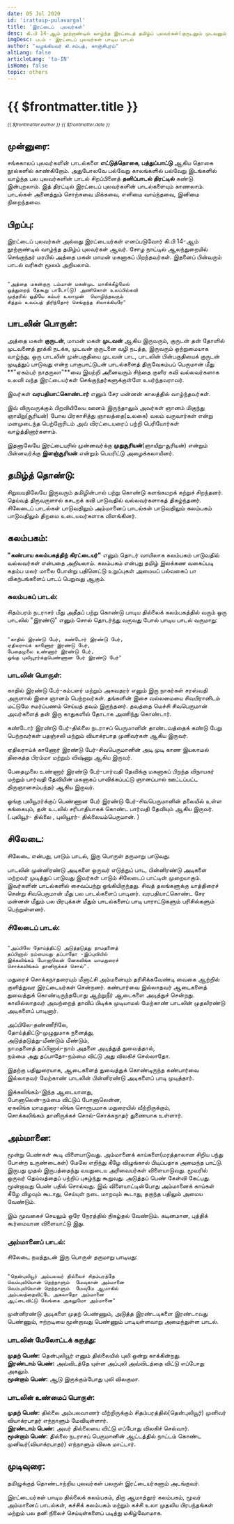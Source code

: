 ```yaml
---
date: 05 Jul 2020
id: 'irattaip-pulavargal'
title: 'இரட்டைப்  புலவர்கள்'
desc: கி.பி 14-ஆம் நூற்றாண்டில் வாழ்ந்த இரட்டைத் தமிழ்ப் புலவர்கள்(குருடனும் முடவனும்)
imgDesc: படம் - இரட்டைப் புலவர்கள் பாடிய பாடல்
author: "வழங்கியவர் கி.சம்பத், காஞ்சிபுரம்"
altLang: false
articleLang: 'ta-IN'
isHome: false
topic: others
---
```


# {{ $frontmatter.title }}
<i style="font-size: 0.75em;"> {{ $frontmatter.author }} {{ $frontmatter.date }} </i>

## முன்னுரை: 

சங்ககாலப் புலவர்களின் பாடல்களை **எட்டுத்தொகை, பத்துப்பாட்டு** ஆகிய தொகை நூல்களில் காண்கிறோம். 
அதுபோலவே பல்வேறு காலங்களில் பல்வேறு இடங்களில் வாழ்ந்த பல புலவர்களின் பாடல் சிறப்பினைத் 
**தனிப்பாடல் திரட்டில்** கண்டு இன்புறலாம். இத் திரட்டில் இரட்டைப் புலவர்களின் பாடல்களையும் காணலாம். 
பாடல்கள் அனைத்தும் சொற்சுவை மிக்கவை, எளிமை வாய்ந்தவை, இனிமை நிறைந்தவை.

## பிறப்பு:

இரட்டைப் புலவர்கள் அல்லது இரட்டையர்கள் எனப்படுவோர் கி.பி 14-ஆம் நூற்றாண்டில் வாழ்ந்த தமிழ்ப் புலவர்கள் ஆவர்.
சோழ நாட்டில் ஆலந்துறையில் செங்குந்தர் மரபில் அத்தை மகன் மாமன் மகனாகப் பிறந்தவர்கள். 
இதனைப் பின்வரும் பாடல் வரிகள் மூலம் அறியலாம்.

```

"அத்தை மகன்குரு டம்மான் மகன்முட மாகிக்கீழ்மேல்  
ஒத்துறைந் தேகூறு பாடோ(டு) அணிகொள் உலப்பில்கவி   
முத்தரில் ஓதியே கம்பர் உலாமுன்  மொழிந்தவரும்   
சித்தம் உவப்பத் திரிந்தோர் செங்குந்த சிலாக்கியரே"  

```

## பாடலின் பொருள்:

அத்தை மகன் **குருடன்**, மாமன் மகன் **முடவன்** ஆகிய இருவரும், குருடன் தன் தோளில் முடவனைத் தூக்கி நடக்க, 
முடவன் குருடனை வழி நடத்த, இருவரும் ஒற்றுமையாக வாழ்ந்து, ஒரு பாடலின் முன்பகுதியை முடவன் பாட, 
பாடலின் பின்பகுதியைக் குருடன் முடித்துப்  பாடுவது என்ற பாகுபாட்டுடன் பாடல்களைத் திருவேகம்பப் பெருமான் 
மீது **"ஏகம்பர் நாதருலா"**வை இயற்றி அனைவரும் சிந்தை குளிர கவி வல்லவர்களாக உலவி வந்த இரட்டையர்கள் 
செங்குந்தர்களுக்குள்ளே உயர்ந்தவராவர்.  

இவர்கள் **வரபதியாட்கொண்டார்** எனும் சேர மன்னன் காலத்தில் வாழ்ந்தவர்கள்.

இவ் விருவருக்கும் பிறவியிலேய ஊனம் இருந்தாலும் அவர்கள் ஞானம் மிகுந்து ஞாயிறு(சூரியன்) போல பிரகாசித்து ஞாலத்தை(உலகை) வலம் வருவார்கள் என்று மனமுடைந்த பெற்றோரிடம் அவ் விரட்டையரைப் பற்றி  பெரியோர்கள் வாழ்த்தினார்களாம்.

இதனாலேயே இரட்டையரில் முன்னவர்க்கு **முதுசூரியன்**(ஞாயிறு-சூரியன்) என்றும் பின்னவர்க்கு **இளஞ்சூரியன்** என்றும் 
பெயரிட்டு அழைக்கலாயினர்.

## தமிழ்த் தொண்டு:

சிறுவயதிலேயே இருவரும் தமிழின்பால் பற்று கொண்டு களங்கமறக் கற்றுச் சிறந்தனர். தெய்வத் திருவருளால் கசடறக் கவி 
பாடுவதில் வல்லவர்களாகத் திகழ்ந்தனர். சிலேடைப் பாடல்கள் பாடுவதிலும் அம்மானைப் பாடல்கள் பாடுவதிலும் கலம்பகம் 
பாடுவதிலும் திறமை உடையவர்களாக விளங்கினர்.

## கலம்பகம்: 

**"கண்பாய  கலம்பகத்திற் கிரட்டையர்"** எனும் தொடர் வாயிலாக கலம்பகம் பாடுவதில் வல்லவர்கள் என்பதை அறியலாம்.
கலம்பகம் என்பது தமிழ் இலக்கண வகைப்படி கதம்ப மலர் மாலை போன்று பதினெட்டு உறுப்புகள் அமையப் பல்வகைப் பா 
விகற்பங்களைப் பாடப் பெறுவது ஆகும். 


### கலம்பகப் பாடல்:

சிதம்பரம் நடராசர் மீது அதீதப் பற்று கொண்டு பாடிய தில்லைக் கலம்பகத்தில் வரும் ஒரு பாடலில் "இரண்டு" எனும் சொல் 
தொடர்ந்து வருவது போல் பாடிய பாடல் வருமாறு:

```

"காதில் இரண்டு பேர், கண்டோர் இரண்டு பேர்,   
ஏதிலராய்க் காணோர் இரண்டு பேர்,   
பேதைமுலை உண்ணார் இரண்டு பேர்,  
ஓங்கு புலியூரர்க்குபெண்ணான பேர் இரண்டு பேர்"  

```

### பாடலின் பொருள்:

காதில் இரண்டு பேர்-கம்பளர் மற்றும் அசுவதரர் எனும் இரு நாகர்கள் சரஸ்வதி அருளால் இசை ஞானம் பெற்றவர்கள். 
தங்களின் இசை வல்லமையை சிவபிரானிடம் மட்டுமே சமர்ப்பணம் செய்யத் தவம் இருந்தனர். தவத்தை மெச்சி சிவபெருமான் 
அவர்களைத் தன் இரு காதுகளில் தோடாக அணிந்து கொண்டார்.  

கண்டோர் இரண்டு பேர்-தில்லை நடராசப் பெருமானின் தாண்டவத்தைக் கண்டு பேறு பெற்றவர்கள் பதஞ்சலி மற்றும் 
வியாக்ரபாத முனிவர்கள் ஆகிய இருவர்.

ஏதிலராய்க் காணோர் இரண்டு பேர்-சிவபெருமானின் அடி முடி காண இயலாமல் திகைத்த பிரம்மா மற்றும் விஷ்ணு ஆகிய  இருவர்.

பேதைமுலை உண்ணார் இரண்டு பேர்-பார்வதி தேவிக்கு மகனாகப் பிறந்த விநாயகர் மற்றும் பார்வதி தேவியின் மகனாகப் 
பாவிக்கப்பட்டு ஞானப்பால் ஊட்டப்பட்ட திருஞானசம்பந்தர் ஆகிய இருவர்.  

ஓங்கு புலியூரர்க்குப் பெண்ணான பேர் இரண்டு பேர்-சிவபெருமானின் தலையில் உள்ள கங்கையும், தன் உடலில் சரிபாதியாகக் 
கொண்ட பார்வதி தேவியும் ஆகிய இருவர்.(.புலியூர்- தில்லை , புலியூரர்- தில்லையம்பெருமான். )

## சிலேடை:

சிலேடை என்பது, பாடும் பாடல், இரு பொருள் தருமாறு பாடுவது.

பாடலின் முன்னிரண்டு அடிகளை ஒருவர் எடுத்துப் பாட, பின்னிரண்டு அடிகளை மற்றவர் முடித்துப் பாடுவது இவர்கள் பாடும் சிலேடைப் பாட்டின் 
முறையாகும். இவர்களின் பாடல்களில் சைவப்பற்று ஓங்கியிருந்தது. சிவத் தலங்களுக்கு யாத்திரைச் சென்று சிவபெருமான் 
மீது பல பாடல்களைப் பாடினர். வரபதியாட்கொண்ட சேர மன்னன் மீதும் பல பிரபுக்கள் மீதும் பாடல்களைப் பாடி 
பாராட்டுகளும் பரிசில்களும் பெற்றுள்ளனர்.

### சிலேடைப் பாடல்:

```

"அப்பிலே தோய்த்திட்டு அடுத்தடுத்து நாமதனைத்  
தப்பினால் நம்மையது தப்பாதோ -இப்புவியில்   
இக்கலிங்கம் போனாலென் னேகலிங்க மாமதுரைச்  
சொக்கலிங்கம் தானிருக்கச் சொல்".  

```

மதுரைச் சொக்கநாதரையும் மீனாட்சி அம்மனையும் தரிசிக்கவேண்டி வைகை ஆற்றில் குளித்துவர இரட்டையர்கள் சென்றனர். 
கண்பார்வை இல்லாதவர் ஆடைகளைத் துவைத்துக் கொண்டிருந்தபோது ஆற்றுநீர் ஆடைகளை அடித்துச் சென்றது. 
காலில்லாதவர் அவற்றைத் தாவிப் பிடிக்க முடியாமல் மேற்காண் பாடலின் முதலிரண்டு அடிகளைப் பாடினார்.

அப்பிலே-தண்ணீரிலே,  
தோய்த்திட்டு-முழுதுமாக நனைத்து,  
அடுத்தடுத்து-மீண்டும் மீண்டும்,  
நாமதனைத் தப்பினால்-நாம் அதனை அடித்துத் துவைத்தால்,  
நம்மை அது தப்பாதோ-நம்மை விட்டு அது விலகிச் செல்லாதோ.  

இதற்கு பதிலுரையாக, ஆடைகளைத் துவைத்துக் கொண்டிருந்த கண்பார்வை இல்லாதவர் மேற்காண் பாடலின் பின்னிரண்டு 
அடிகளைப் பாடி முடித்தார்.  

இக்கலிங்கம்-இந்த ஆடையானது,  
போனாலென்-நம்மை விட்டுப் போனாலென்ன,  
ஏகலிங்க மாமதுரை-லிங்க சொரூபமாக மதுரையில் வீற்றிருக்கும்,  
சொக்கலிங்கம் தானிருக்கச் சொல்-சொக்கநாதர் துணையாக உள்ளார்.  

## அம்மானை:

மூன்று பெண்கள் கூடி விளையாடுவது. அம்மானைக் காய்களை(மரத்தாலான சிறிய பந்து போன்ற உருண்டைகள்) மேலே 
எறிந்து கீழே விழுங்கால் பிடிப்பதாக அமைந்த பாட்டு. இருபது முதல் இருபத்தைந்து வயதுடைய அரிவையர்கள் விளையாடுவது.
மூவரில் ஒருவர் தெய்வத்தைப் பற்றிப் புகழ்ந்து கூறுவது. அடுத்தப் பெண் கேள்வி கேட்பது. மூன்றாவது பெண் பதில் சொல்வது.
இவ் விளையாட்டின்போது அம்மானைக் காய்கள் கீழே விழவும் கூடாது, செய்யுள் நடை மாறவும் கூடாது, தகுந்த பதிலும் 
அமைய வேண்டும்.  

இம் மூவகைச் செயலும் ஒரே நேரத்தில் நிகழ்தல் வேண்டும். கடினமான, புத்திக் கூர்மையான விளையாட்டு இது.

### அம்மானைப் பாடல்: 

சிலேடை நயத்துடன் இரு பொருள் தருமாறு பாடியது:

```

"தென்புலியூர் அம்பலவர் தில்லைச் சிதம்பரத்தே  
வெம்புலியொன் றெந்நாளும்  மேவுகான் அம்மானை  
வெம்புலியொன் றெந்நாளும்  மேவுமே ஆமாகில்    
அம்பலத்தைவிட்டே அகலாதோ அம்மானை  
ஆட்டைவிட்டு வேங்கை அகலுமோ அம்மானை"

```

முன்னிரண்டு  அடிகளை முதற் பெண்ணும், அடுத்த இரண்டடிகளை இரண்டாவது பெண்ணும், ஈற்றடியை மூன்றாவது பெண்ணும் 
பாடியுள்ளவாறு அமைந்துள்ள பாடல்.  

### பாடலின் மேலோட்டக் கருத்து:  

**முதற் பெண்:** தென்புலியூர் எனும் தில்லையில் புலி ஒன்று காக்கின்றது.  
**இரண்டாம் பெண்:** அவ்விடத்தே யுள்ள அப்புலி அவ்விடத்தை விட்டு எப்போது அகலும்.  
**மூன்றாம் பெண்:** ஆடு இருக்கும்போது புலி விலகுமா.  

### பாடலின் உண்மைப் பொருள்:

**முதற் பெண்:** தில்லை அம்பலவாணர் வீற்றிருக்கும் சிதம்பரத்தில்(தென்புலியூர்) முனிவர் வியாக்ரபாதர் எந்நாளும் மேவியுள்ளார்.  
**இரண்டாம் பெண்:** அவர் தில்லையை விட்டு எப்போது விலகிச் செல்வார்.  
**மூன்றாம் பெண்:** தில்லை நடராசப் பெருமானின் ஆட்டத்தில் நாட்டம் கொண்ட முனிவர்(வியாக்ரபாதர்) எந்நாளும் விலக மாட்டார். 

## முடிவுரை:

தமிழுக்குத் தொண்டாற்றிய புலவர்கள் பலருள் இரட்டையர்களும் அடங்குவர்.  

இரட்டையர்கள் பாடிய தில்லைக் கலம்பகம், திரு ஆமாத்தூர் கலம்பகம், மூவர் அம்மானைப் பாடல்கள், 
கச்சிக் கலம்பகம் மற்றும் கச்சி உலா முதலிய பிரபந்தங்கள் மற்றும் பல தனி நிலைச் செய்யுள்களைப் படித்து மகிழ்வோமாக.

<style>

</style>
